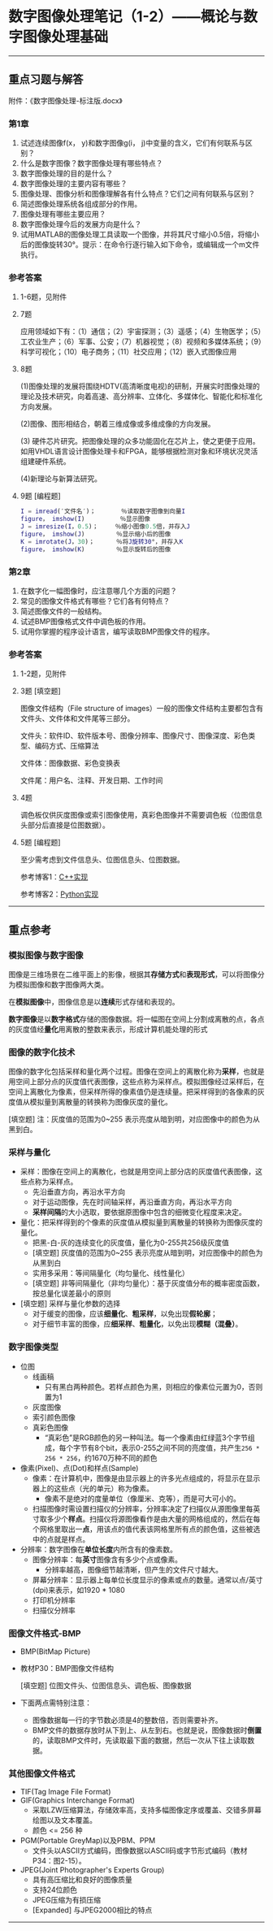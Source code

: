 # 数字图像处理笔记（1-2）——概论与数字图像处理基础

---

## 重点习题与解答

附件：《数字图像处理-标注版.docx》

### 第1章

1. 试述连续图像f(x， y)和数字图像g(i， j)中变量的含义，它们有何联系与区别？
2. 什么是数字图像？数字图像处理有哪些特点？
3. 数字图像处理的目的是什么？
4. 数字图像处理的主要内容有哪些？
5. 图像处理、图像分析和图像理解各有什么特点？它们之间有何联系与区别？
6. 简述图像处理系统各组成部分的作用。
7. 图像处理有哪些主要应用？
8. 数字图像处理今后的发展方向是什么？
9.  试用MATLAB的图像处理工具读取一个图像，并将其尺寸缩小0.5倍，将缩小后的图像旋转30°。提示：在命令行逐行输入如下命令，或编辑成一个m文件执行。

### 参考答案

1. 1-6题，见附件

2. 7题

   应用领域如下有：（1）通信；（2）宇宙探测；（3）遥感；（4）生物医学；（5）工农业生产；（6）军事、公安；（7）机器视觉；（8）视频和多媒体系统；（9）科学可视化；（10）电子商务；（11）社交应用；（12）嵌入式图像应用

3. 8题

   (1)图像处理的发展将围绕HDTV(高清晰度电视)的研制，开展实时图像处理的理论及技术研究，向着高速、高分辨率、立体化、多媒体化、智能化和标准化方向发展。

   (2)图像、图形相结合，朝着三维成像或多维成像的方向发展。

   (3) 硬件芯片研究。把图像处理的众多功能固化在芯片上，使之更便于应用。如用VHDL语言设计图像处理卡和FPGA，能够根据检测对象和环境状况灵活组建硬件系统。

   (4)新理论与新算法研究。

4. 9题 [编程题]

   ```matlab
   I = imread(′文件名′)； 		％读取数字图像到向量I
   figure， imshow(I)	　    ％显示图像
   J = imresize(I，0.5)； 　  ％缩小图像0.5倍，并存入J
   figure， imshow(J)	　   ％显示缩小后的图像
   K = imrotate(J，30)；      ％将J旋转30°，并存入K
   figure， imshow(K)	　   ％显示旋转后的图像
   ```

### 第2章

1. 在数字化一幅图像时，应注意哪几个方面的问题？
2. 常见的图像文件格式有哪些？它们各有何特点？
3. 简述图像文件的一般结构。
4. 试述BMP图像格式文件中调色板的作用。
5. 试用你掌握的程序设计语言，编写读取BMP图像文件的程序。

### 参考答案

1. 1-2题，见附件

2. 3题 [填空题] 

   图像文件结构（File structure of images）一般的图像文件结构主要都包含有文件头、文件体和文件尾等三部分。

   文件头：软件ID、软件版本号、图像分辨率、图像尺寸、图像深度、彩色类型、编码方式、压缩算法

   文件体：图像数据、彩色变换表

   文件尾：用户名、注释、开发日期、工作时间

3. 4题

   调色板仅供灰度图像或索引图像使用，真彩色图像并不需要调色板（位图信息头部分后直接是位图数据）。

4. 5题 [编程题]

   至少需考虑到文件信息头、位图信息头、位图数据。

   参考博客1：[C++实现](http://blog.csdn.net/wobuzhidao8/article/details/67638107)

   参考博客2：[Python实现](https://www.cnblogs.com/zyp4614/p/6917943.html)

---

## 重点参考

### 模拟图像与数字图像

图像是三维场景在二维平面上的影像，根据其**存储方式**和**表现形式**，可以将图像分为模拟图像和数字图像两大类。

在**模拟图像**中，图像信息是以**连续**形式存储和表现的。

**数字图像**是以**数字格式**存储的图像数据。将一幅图在空间上分割成离散的点，各点的灰度值经**量化**用离散的整数来表示，形成计算机能处理的形式

### 图像的数字化技术

图像的数字化包括采样和量化两个过程。图像在空间上的离散化称为**采样**，也就是用空间上部分点的灰度值代表图像，这些点称为采样点。模拟图像经过采样后，在空间上离散化为像素，但采样所得的像素值仍是连续量。把采样得到的各像素的灰度值从模拟量到离散量的转换称为图像灰度的量化。

[填空题] 注：灰度值的范围为0~255 表示亮度从暗到明，对应图像中的颜色为从黑到白。

### 采样与量化

- 采样：图像在空间上的离散化，也就是用空间上部分店的灰度值代表图像，这些点称为采样点。
  - 先沿垂直方向，再沿水平方向
  - 对于运动图像，先在时间轴采样，再沿垂直方向，再沿水平方向
  - **采样间隔**的大小选取，要依据原图像中包含的细微变化程度来决定。
- 量化：把采样得到的个像素的灰度值从模拟量到离散量的转换称为图像灰度的量化。
  - 把黑-白-灰的连续变化的灰度值，量化为0-255共256级灰度值
  - [填空题] 灰度值的范围为0~255 表示亮度从暗到明，对应图像中的颜色为从黑到白
  - 实用多采用：等间隔量化（均匀量化、线性量化）
  - [填空题] 非等间隔量化（非均匀量化）：基于灰度值分布的概率密度函数，按总量化误差最小的原则
- [填空题] 采样与量化参数的选择
  - 对于缓变的图像，应该**细量化**、**粗采样**，以免出现**假轮廓**；
  - 对于细节丰富的图像，应**细采样**、**粗量化**，以免出现**模糊（混叠）**。

### 数字图像类型

- 位图
  - 线画稿
    - 只有黑白两种颜色。若样点颜色为黑，则相应的像素位元置为0，否则置为1
  - 灰度图像
  - 索引颜色图像
  - 真彩色图像
    - “真彩色”是RGB颜色的另一种叫法。每一个像素由红绿蓝3个字节组成，每个字节有8个bit，表示0-255之间不同的亮度值，共产生`256 * 256 * 256`，约1670万种不同的颜色 
- 像素(Pixel)、点(Dot)和样点(Sample)
  - 像素：在计算机中，图像是由显示器上的许多光点组成的，将显示在显示器上的这些点（光的单元）称为像素。
    - 像素不是绝对的度量单位（像厘米、克等），而是可大可小的。
  - 扫描图像时需设置扫描仪的分辨率，分辨率决定了扫描仪从源图像里每英寸取多少个**样点**。扫描仪将源图像看作是由大量的网格组成的，然后在每个网格里取出一**点**，用该点的值代表该网格里所有点的颜色值，这些被选中的点就是样点。
- 分辨率：数字图像在**单位长度**内所含有的像素数。
  - 图像分辨率：每**英寸**图像含有多少个点或像素。
    - 分辨率越高，图像细节越清晰，但产生的文件尺寸越大。
  - 屏幕分辨率：显示器上每单位长度显示的像素或点的数量。通常以点/英寸(dpi)来表示，如1920 * 1080
  - 打印机分辨率
  - 扫描仪分辨率

### 图像文件格式-BMP

- BMP(BitMap Picture)

- 教材P30：BMP图像文件结构

  [填空题] 位图文件头、位图信息头、调色板、图像数据

- 下面两点需特别注意：

  - 图像数据每一行的字节数必须是4的整数倍，否则需要补齐。
  - BMP文件的数据存放时从下到上、从左到右。也就是说，图像数据时**倒置**的，读取BMP文件时，先读取最下面的数据，然后一次从下往上读取数据。

### 其他图像文件格式

- TIF(Tag Image File Format)
- GIF(Graphics Interchange Format)
  - 采取LZW压缩算法，存储效率高，支持多幅图像定序或覆盖、交错多屏幕绘图以及文本覆盖。
  - 颜色 <= 256 种
- PGM(Portable GreyMap)以及PBM、PPM
  - 文件头以ASCII方式编码，图像数据以ASCII码或字节形式编码（教材P34：图2-15）。
- JPEG(Joint Photographer's Experts Group)
  - 具有高压缩比和良好的图像质量
  - 支持24位颜色
  - JPEG压缩为有损压缩
  - [Expanded] 与JPEG2000相比的特点

---



